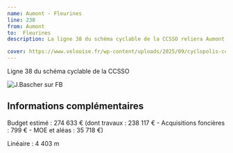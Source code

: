 ```yaml
---
name: Aumont - Fleurines
line: 238
from: Aumont 
to:  Fleurines 
description: La ligne 38 du schéma cyclable de la CCSSO reliera Aumont à Fleurines.

cover: https://www.velooise.fr/wp-content/uploads/2025/09/cyclopolis-ccsso-38.jpg
---
```

Ligne 38 du schéma cyclable de la CCSSO

![J.Bascher sur FB](https://www.velooise.fr/wp-content/uploads/2025/09/cyclopolis-ccsso-38-25082025.jpg)
## Informations complémentaires

Budget estimé : 274 633 €  (dont travaux : 238 117 € - Acquisitions foncières : 799 € - MOE et aléas : 35 718 €)

Linéaire : 4 403 m
